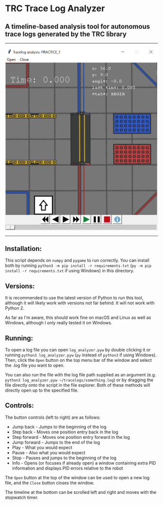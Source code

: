 # TRC Trace Log Analyzer

## A timeline-based analysis tool for autonomous trace logs generated by the TRC library

---
![demo window](assets/demo.png "A screenshot of an active log analysis")

---

## Installation:
This script depends on `numpy` and `pygame` to run correctly. You can install both by running `python3 -m pip install -r requirements.txt` (`py -m pip install -r requirements.txt` if using Windows) in this directory.

## Versions:
It is recommended to use the latest version of Python to run this tool, although it will likely work with versions not far behind. It will not work with Python 2.

As far as I'm aware, this should work fine on macOS and Linux as well as Windows, although I only really tested it on Windows.

## Running:
To open a log file you can open `log_analyzer.pyw` by double clicking it or running `python3 log_analyzer.pyw` (`py` instead of `python3` if using Windows). Then, click the `Open` button on the top menu bar of the window and select the .log file you want to open.

You can also run the file with the log file path supplied as an argument (e.g. `python3 log_analyzer.pyw ~/tracelogs/something.log`) or by dragging the file directly onto the script in the file explorer. Both of these methods will directly open up to the specified file.

## Controls:
The button controls (left to right) are as follows:

* Jump back - Jumps to the beginning of the log
* Step back - Moves one position entry back in the log
* Step forward - Moves one position entry forward in the log
* Jump forward - Jumps to the end of the log
* Play - What you would expect
* Pause - Also what you would expect
* Stop - Pauses and jumps to the beginning of the log
* Info - Opens (or focuses if already open) a window containing extra PID information and displays PID errors relative to the robot

The `Open` button at the top of the window can be used to open a new log file, and the `Close` button closes the window.

The timeline at the bottom can be scrolled left and right and moves with the stopwatch timer.
